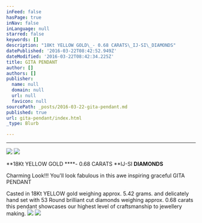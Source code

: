 ```yaml
---
inFeed: false
hasPage: true
inNav: false
inLanguage: null
starred: false
keywords: []
description: "18Kt YELLOW GOLD\_- 0.68 CARATS\_IJ-SI\_DIAMONDS"
datePublished: '2016-03-22T08:42:52.949Z'
dateModified: '2016-03-22T08:42:34.225Z'
title: GITA PENDANT
author: []
authors: []
publisher:
  name: null
  domain: null
  url: null
  favicon: null
sourcePath: _posts/2016-03-22-gita-pendant.md
published: true
url: gita-pendant/index.html
_type: Blurb

---
```

****
![](https://the-grid-user-content.s3-us-west-2.amazonaws.com/4e55b447-a786-452f-af0c-faf8409b137d.jpg)
![](https://the-grid-user-content.s3-us-west-2.amazonaws.com/3cd9f365-7fa7-409a-bd03-004a2a94f263.jpg)

**18Kt YELLOW GOLD ****- 0.68 CARATS **IJ-SI **DIAMONDS**

Charming Look!!! You'll look fabulous in this awe inspiring graceful GITA PENDANT

Casted in 18Kt YELLOW gold weighing approx. 5.42 grams. and delicately hand set with 53 Round brilliant cut diamonds weighing approx. 0.68 carats this pendant showcases our highest level of craftsmanship to jewellery making.
![](https://the-grid-user-content.s3-us-west-2.amazonaws.com/adac9ad9-fcdb-470e-a99b-5f986caceeb8.jpg)
![](https://the-grid-user-content.s3-us-west-2.amazonaws.com/f77a2e5b-39f8-43f4-aea2-3c45fbb04aef.jpg)